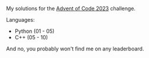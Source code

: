 My solutions for the [Advent of Code 2023](https://adventofcode.com/2023) challenge.

Languages: 

- Python (01 - 05)
- C++ (05 - 10)

And no, you probably won't find me on any leaderboard.
